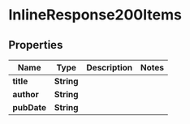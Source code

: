 # InlineResponse200Items

## Properties
Name | Type | Description | Notes
------------ | ------------- | ------------- | -------------
**title** | **String** |  | 
**author** | **String** |  | 
**pubDate** | **String** |  | 
